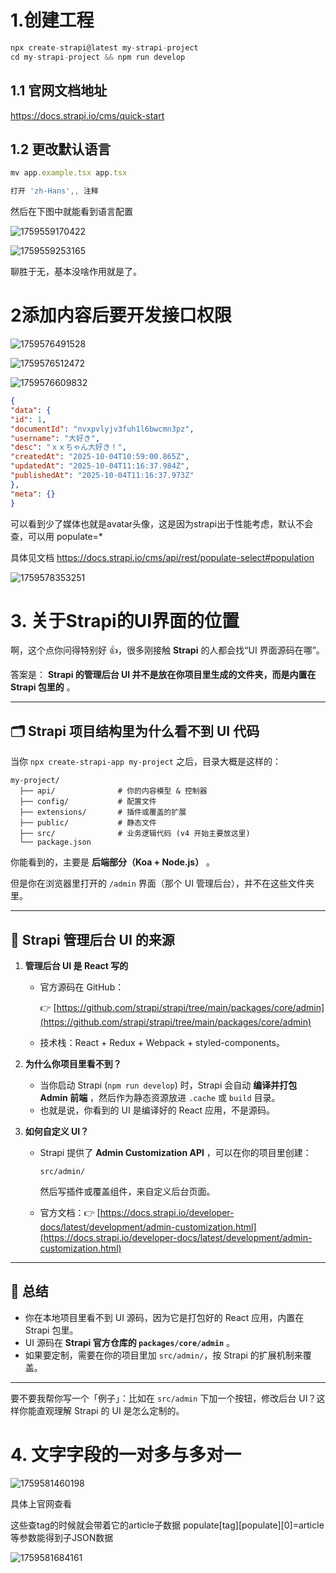 # 1.创建工程

```js
npx create-strapi@latest my-strapi-project
cd my-strapi-project && npm run develop
```

## 1.1 官网文档地址

https://docs.strapi.io/cms/quick-start

## 1.2 更改默认语言

```js
mv app.example.tsx app.tsx

打开 'zh-Hans',, 注释
```

然后在下图中就能看到语言配置

![1759559170422](image/初始设置/1759559170422.png)

![1759559253165](image/初始设置/1759559253165.png)

聊胜于无，基本没啥作用就是了。

# 2添加内容后要开发接口权限

![1759576491528](image/初始设置/1759576491528.png)

![1759576512472](image/初始设置/1759576512472.png)

![1759576609832](image/初始设置/1759576609832.png)

```JSON
{
"data": {
"id": 1,
"documentId": "nvxpvlyjv3fuh1l6bwcmn3pz",
"username": "大好き",
"desc": "ｘｘちゃん大好き！",
"createdAt": "2025-10-04T10:59:00.865Z",
"updatedAt": "2025-10-04T11:16:37.984Z",
"publishedAt": "2025-10-04T11:16:37.973Z"
},
"meta": {}
}
```

可以看到少了媒体也就是avatar头像，这是因为strapi出于性能考虑，默认不会查，可以用 populate=\*

具体见文档 https://docs.strapi.io/cms/api/rest/populate-select#population

![1759578353251](image/初始设置/1759578353251.png)

# 3. 关于Strapi的UI界面的位置

啊，这个点你问得特别好 👍，很多刚接触 **Strapi** 的人都会找“UI 界面源码在哪”。

答案是： **Strapi 的管理后台 UI 并不是放在你项目里生成的文件夹，而是内置在 Strapi 包里的** 。

---

## 🗂️ Strapi 项目结构里为什么看不到 UI 代码

当你 `npx create-strapi-app my-project` 之后，目录大概是这样的：

```
my-project/
  ├── api/              # 你的内容模型 & 控制器
  ├── config/           # 配置文件
  ├── extensions/       # 插件或覆盖的扩展
  ├── public/           # 静态文件
  ├── src/              # 业务逻辑代码 (v4 开始主要放这里)
  └── package.json
```

你能看到的，主要是 **后端部分（Koa + Node.js）** 。

但是你在浏览器里打开的 `/admin` 界面（那个 UI 管理后台），并不在这些文件夹里。

---

## 🎨 Strapi 管理后台 UI 的来源

1. **管理后台 UI 是 React 写的**

   - 官方源码在 GitHub：

     👉 [https://github.com/strapi/strapi/tree/main/packages/core/admin](https://github.com/strapi/strapi/tree/main/packages/core/admin)

   - 技术栈：React + Redux + Webpack + styled-components。

2. **为什么你项目里看不到？**
   - 当你启动 Strapi (`npm run develop`) 时，Strapi 会自动 **编译并打包 Admin 前端** ，然后作为静态资源放进 `.cache` 或 `build` 目录。
   - 也就是说，你看到的 UI 是编译好的 React 应用，不是源码。
3. **如何自定义 UI？**

   - Strapi 提供了 **Admin Customization API** ，可以在你的项目里创建：

     ```
     src/admin/
     ```

     然后写插件或覆盖组件，来自定义后台页面。

   - 官方文档：👉 [https://docs.strapi.io/developer-docs/latest/development/admin-customization.html](https://docs.strapi.io/developer-docs/latest/development/admin-customization.html)

---

## 📝 总结

- 你在本地项目里看不到 UI 源码，因为它是打包好的 React 应用，内置在 Strapi 包里。
- UI 源码在 **Strapi 官方仓库的 `packages/core/admin`** 。
- 如果要定制，需要在你的项目里加 `src/admin/`，按 Strapi 的扩展机制来覆盖。

---

要不要我帮你写一个「例子」：比如在 `src/admin` 下加一个按钮，修改后台 UI？这样你能直观理解 Strapi 的 UI 是怎么定制的。

# 4. 文字字段的一对多与多对一

![1759581460198](image/初始设置/1759581460198.png)

具体上官网查看

这些查tag的时候就会带着它的article子数据 populate[tag][populate][0]=article 等参数能得到子JSON数据

![1759581684161](image/初始设置/1759581684161.png)
